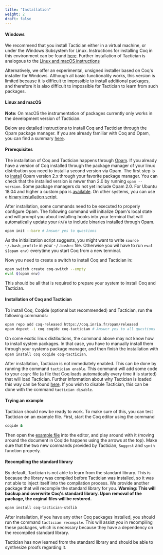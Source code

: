 ```yaml
---
title: "Installation"
weight: 2
draft: false
---
```


#### Windows

We recommend that you install Tactician either in a virtual machine, or under the Windows Subsystem for Linux.
Instructions for installing Coq in this environment can be found
[here](https://github.com/coq/coq/wiki/Installation-of-Coq-on-Windows). Further installation of Tactician
is analogous to the [Linux and macOS instructions](#linux-and-macos)

Alternatively, we offer an experimental, unsigned installer based on Coq's installer for Windows.
Although all basic functionality works, this version is limited because it is difficult to impossible
to install additional packages, and therefore it is also difficult to impossible for Tactician to learn
from such packages.

#### Linux and macOS

**Note:** On macOS the instrumentation of packages currently only works in the development version of Tactician.

Below are detailed instructions to install Coq and Tactician through the Opam package manager.
If you are already familiar with Coq and Opam, you can find a summary [here](/manual).

#### Prerequisites

The installation of Coq and Tactician happens through [Opam](https://opam.ocaml.org/).
If you already have a version of Coq installed through the package manager of your linux distribution
you need to install a second version via Opam.
The first step is to
[install](https://opam.ocaml.org/doc/Install.html#Using-your-distribution-39-s-package-system)
Opam version 2.x through your favorite package manager. You can check that the installed version
is newer than 2.0 by running `opam --version`. Some package managers do not yet include Opam 2.0.
For Ubuntu 18.04 and higher a custom ppa is [available](https://opam.ocaml.org/doc/Install.html#Ubuntu).
On other systems, you can use a
[binary installation script](https://opam.ocaml.org/doc/Install.html#Binary-distribution).

After installation, some commands need to be executed to properly configure Opam. The following command
will initialize Opam's local state and will prompt you about installing hooks into your terminal that
will automatically update your `PATH` to include binaries installed through Opam.
```bash
opam init --bare # Answer yes to questions
```
As the initialization script suggests, you might want to write `source ~/.bash_profile`
in your `~/.bashrc` file. Otherwise you wil have to run `eval $(opam env)` everytime you start Coq
from a new terminal.

Now you need to create a switch to install Coq and Tactician in:
```bash
opam switch create coq-switch --empty
eval $(opam env)
```

This should be all that is required to prepare your system to install Coq and Tactician. 

#### Installation of Coq and Tactician

To install Coq, Coqide (optional but recommended) and Tactician, run the following commands:

```bash
opam repo add coq-released https://coq.inria.fr/opam/released
opam depext -i coq coqide coq-tactician # Answer yes to all questions
```
On some exotic linux distibutions, the command above may not know how to install system packages.
In that case, you have to manually install them through your systems package manager, and then finish
the installation with `opam install coq coqide coq-tactician`.

After installation, Tactician is not immediately enabled. This can be done by running the command
`tactician enable`. This command will add some code to your `coqrc` file (a file that
Coq loads automatically every time it is started) that will load Tactician. Further information about
why Tactician is loaded this way can be found [here](/manual/coq-packages). If you wish to disable
Tactician, this can be done with the command `tactician disable`.

#### Trying an example

Tactician should now be ready to work. To make sure of this, you can test Tactician on an example file.
First, start the Coq editor using the command
```bash
coqide &
```

Then open the [example file](Example.v) into the editor, and play around with it (moving around the
document in CoqIde happens using the arrows at the top). Make sure that the two new commands provided
by Tactician, `Suggest` and `synth` function properly.

#### Recompiling the standard library

By default, Tactician is not able to learn from the standard library. This is because the library was compiled before Tactician was installed, so it was not able to inject itself into the compilation process. We provide another package that will recompile the standard library for you. **Warning: This will backup and overwrite Coq's standard library. Upon removal of the package, the orginal files will be restored.**

```bash
opam install coq-tactician-stdlib
```

After installation, if you have any other Coq packages installed, you should run the command
`tactician recompile`. This will assist you in recompiling these packages, which is necessary
because they have a dependency on the recompiled standard library.

Tactician has now learned from the standard library and should be able to synthesize proofs regarding it. 
